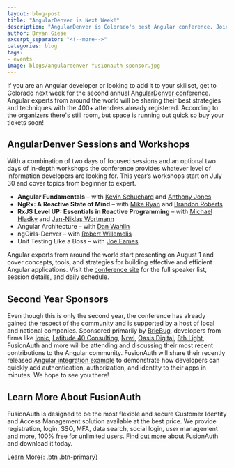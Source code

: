 ```yaml
---
layout: blog-post
title: "AngularDenver is Next Week!"
description: "AngularDenver is Colorado's best Angular conference. Join us for all 4 days of technical goodness."
author: Bryan Giese
excerpt_separator: "<!--more-->"
categories: blog
tags:
- events
image: blogs/angulardenver-fusionauth-sponsor.jpg
---
```


If you are an Angular developer or looking to add it to your skillset, get to Colorado next week for the second annual [AngularDenver conference](https://angulardenver.com/ "Jump to AngularDenver site"). Angular experts from around the world will be sharing their best strategies and techniques with the 400+ attendees already registered. According to the organizers there's still room, but space is running out quick so buy your tickets soon!

<!--more-->

## AngularDenver Sessions and Workshops

With a combination of two days of focused sessions and an optional two days of in-depth workshops the conference provides whatever level of information developers are looking for. This year’s workshops start on July 30 and cover topics from beginner to expert.
- **Angular Fundamentals** – with [Kevin Schuchard](https://twitter.com/KevinSchuchard) and [Anthony Jones](https://twitter.com/anthonyjones519)
- **NgRx: A Reactive State of Mind** – with [Mike Ryan](https://twitter.com/MikeRyanDev) and [Brandon Roberts](https://twitter.com/brandontroberts)
- **RxJS Level UP: Essentials in Reactive Programming** – with [Michael Hladky](https://twitter.com/Michael_Hladky) and [Jan-Niklas Wortmann](https://twitter.com/niklas_wortmann)
- Angular Architecture – with [Dan Wahlin](https://twitter.com/DanWahlin)
- ngGirls-Denver – with [Robert Willemelis](https://twitter.com/robertSPD)
- Unit Testing Like a Boss – with [Joe Eames](https://twitter.com/josepheames)

Angular experts from around the world start presenting on August 1 and cover concepts, tools, and strategies for building effective and efficient Angular applications. Visit the [conference site](https://angulardenver.com "Jump to AngularDenver site") for the full speaker list, session details, and daily schedule.


## Second Year Sponsors
Even though this is only the second year, the conference has already gained the respect of the community and is supported by a host of local and national companies. Sponsored primarily by [BrieBug](https://www.briebug.com/ ), developers from firms like [Ionic](https://ionicframework.com/), [Latitude 40 Consulting](https://www.latitude40.com/), [Nrwl](https://nrwl.io), [Oasis Digital](https://oasisdigital.com/), [8th Light](https://8thlight.com/), FusionAuth and more will be attending and discussing their most recent contributions to the Angular community. FusionAuth will share their recently released [Angular integration example](https://bit.ly/AngularDenver) to demonstrate how developers can quickly add authentication, authorization, and identity to their apps in minutes. We hope to see you there!


## Learn More About FusionAuth
FusionAuth is designed to be the most flexible and secure Customer Identity and Access Management solution available at the best price. We provide registration, login, SSO, MFA, data search, social login, user management and more, 100% free for unlimited users. [Find out more](/ "FusionAuth Home") about FusionAuth and download it today.

[Learn More](/){: .btn .btn-primary}
